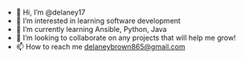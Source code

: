 - 👋 Hi, I’m @delaney17
- 👀 I’m interested in learning software development
- 🌱 I’m currently learning Ansible, Python, Java
- 💞️ I’m looking to collaborate on any projects that will help me grow! 
- 📫 How to reach me delaneybrown865@gmail.com

<!---
delaney17/delaney17 is a ✨ special ✨ repository because its `README.md` (this file) appears on your GitHub profile.
You can click the Preview link to take a look at your changes.
--->

